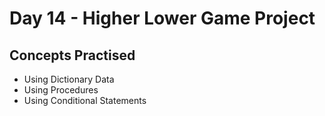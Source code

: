 # Day 14 - Higher Lower Game Project
## Concepts Practised
- Using Dictionary Data
- Using Procedures
- Using Conditional Statements
